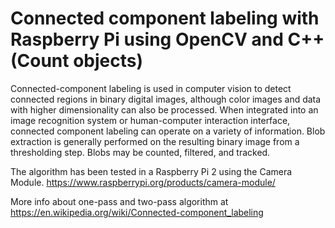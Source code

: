 # Connected component labeling with Raspberry Pi using OpenCV and C++ (Count objects)

Connected-component labeling is used in computer vision to detect connected regions in binary digital images, although color images and data with higher dimensionality can also be processed. When integrated into an image recognition system or human-computer interaction interface, connected component labeling can operate on a variety of information. Blob extraction is generally performed on the resulting binary image from a thresholding step. Blobs may be counted, filtered, and tracked.

The algorithm has been tested in a Raspberry Pi 2 using the Camera Module. https://www.raspberrypi.org/products/camera-module/

More info about one-pass and two-pass algorithm at https://en.wikipedia.org/wiki/Connected-component_labeling

 
